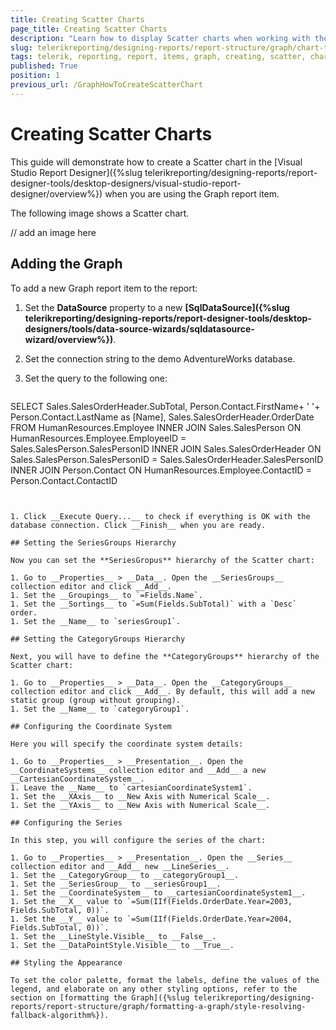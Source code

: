 ```yaml
---
title: Creating Scatter Charts
page_title: Creating Scatter Charts
description: "Learn how to display Scatter charts when working with the Telerik Reporting Graph report item."
slug: telerikreporting/designing-reports/report-structure/graph/chart-types/scatter-charts/how-to-create-scatter-chart
tags: telerik, reporting, report, items, graph, creating, scatter, chart
published: True
position: 1
previous_url: /GraphHowToCreateScatterChart
---
```


# Creating Scatter Charts

This guide will demonstrate how to create a Scatter chart in the [Visual Studio Report Designer]({%slug telerikreporting/designing-reports/report-designer-tools/desktop-designers/visual-studio-report-designer/overview%}) when you are using the Graph report item. 

The following image shows a Scatter chart.

// add an image here 

## Adding the Graph 

To add a new Graph report item to the report: 

1. Set the __DataSource__ property to a new __[SqlDataSource]({%slug telerikreporting/designing-reports/report-designer-tools/desktop-designers/tools/data-source-wizards/sqldatasource-wizard/overview%})__.
1. Set the connection string to the demo AdventureWorks database.
1. Set the query to the following one:

  
      ````sql
SELECT Sales.SalesOrderHeader.SubTotal, Person.Contact.FirstName+ ' '+ Person.Contact.LastName as [Name],
Sales.SalesOrderHeader.OrderDate
FROM  HumanResources.Employee
INNER JOIN Sales.SalesPerson ON HumanResources.Employee.EmployeeID = Sales.SalesPerson.SalesPersonID
INNER JOIN Sales.SalesOrderHeader ON Sales.SalesPerson.SalesPersonID = Sales.SalesOrderHeader.SalesPersonID
INNER JOIN Person.Contact ON HumanResources.Employee.ContactID = Person.Contact.ContactID
````


1. Click __Execute Query...__ to check if everything is OK with the database connection. Click __Finish__ when you are ready. 
   
## Setting the SeriesGroups Hierarchy 

Now you can set the **SeriesGropus** hierarchy of the Scatter chart: 

1. Go to __Properties__ > __Data__. Open the __SeriesGroups__ collection editor and click __Add__.
1. Set the __Groupings__ to `=Fields.Name`.
1. Set the __Sortings__ to `=Sum(Fields.SubTotal)` with a `Desc` order. 
1. Set the __Name__ to `seriesGroup1`. 

## Setting the CategoryGroups Hierarchy

Next, you will have to define the **CategoryGroups** hierarchy of the Scatter chart:

1. Go to __Properties__ > __Data__. Open the __CategoryGroups__ collection editor and click __Add__. By default, this will add a new static group (group without grouping).
1. Set the __Name__ to `categoryGroup1`. 

## Configuring the Coordinate System

Here you will specify the coordinate system details: 

1. Go to __Properties__ > __Presentation__. Open the __CoordinateSystems__ collection editor and __Add__ a new __CartesianCoordinateSystem__. 
1. Leave the __Name__ to `cartesianCoordinateSystem1`. 
1. Set the __XAxis__ to __New Axis with Numerical Scale__. 
1. Set the __YAxis__ to __New Axis with Numerical Scale__. 

## Configuring the Series

In this step, you will configure the series of the chart:

1. Go to __Properties__ > __Presentation__. Open the __Series__ collection editor and __Add__ new __LineSeries__. 
1. Set the __CategoryGroup__ to __categoryGroup1__. 
1. Set the __SeriesGroup__ to __seriesGroup1__. 
1. Set the __CoordinateSystem__ to __cartesianCoordinateSystem1__. 
1. Set the __X__ value to `=Sum(IIf(Fields.OrderDate.Year=2003, Fields.SubTotal, 0))`.
1. Set the __Y__ value to `=Sum(IIf(Fields.OrderDate.Year=2004, Fields.SubTotal, 0))`.
1. Set the __LineStyle.Visible__ to __False__. 
1. Set the __DataPointStyle.Visible__ to __True__. 

## Styling the Appearance   

To set the color palette, format the labels, define the values of the legend, and elaborate on any other styling options, refer to the section on [formatting the Graph]({%slug telerikreporting/designing-reports/report-structure/graph/formatting-a-graph/style-resolving-fallback-algorithm%}). 


